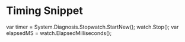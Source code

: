 # Timing Snippet

</snippet>
var timer = System.Diagnosis.Stopwatch.StartNew();
watch.Stop();
var elapsedMS = watch.ElapsedMilliseconds();
<snippet/>